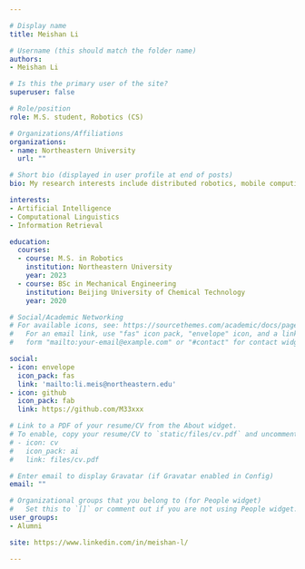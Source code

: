 ```yaml
---

# Display name
title: Meishan Li

# Username (this should match the folder name)
authors:
- Meishan Li

# Is this the primary user of the site?
superuser: false

# Role/position
role: M.S. student, Robotics (CS)

# Organizations/Affiliations
organizations:
- name: Northeastern University
  url: ""

# Short bio (displayed in user profile at end of posts)
bio: My research interests include distributed robotics, mobile computing and programmable matter.

interests:
- Artificial Intelligence
- Computational Linguistics
- Information Retrieval

education:
  courses:
  - course: M.S. in Robotics
    institution: Northeastern University
    year: 2023
  - course: BSc in Mechanical Engineering
    institution: Beijing University of Chemical Technology
    year: 2020

# Social/Academic Networking
# For available icons, see: https://sourcethemes.com/academic/docs/page-builder/#icons
#   For an email link, use "fas" icon pack, "envelope" icon, and a link in the
#   form "mailto:your-email@example.com" or "#contact" for contact widget.

social:
- icon: envelope
  icon_pack: fas
  link: 'mailto:li.meis@northeastern.edu'
- icon: github
  icon_pack: fab
  link: https://github.com/M33xxx

# Link to a PDF of your resume/CV from the About widget.
# To enable, copy your resume/CV to `static/files/cv.pdf` and uncomment the lines below.
# - icon: cv
#   icon_pack: ai
#   link: files/cv.pdf

# Enter email to display Gravatar (if Gravatar enabled in Config)
email: ""

# Organizational groups that you belong to (for People widget)
#   Set this to `[]` or comment out if you are not using People widget.
user_groups:
- Alumni

site: https://www.linkedin.com/in/meishan-l/

---
```


<!-- <meta http-equiv = "refresh" content = " 0 ; url = https://saulbatman.github.io/"/> -->

